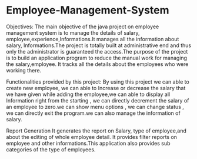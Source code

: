# Employee-Management-System
Objectives:
              The main objective of the java project on employee management system is to manage the details of salary, employee,experience,Informations.It manages all the information about salary, Informations.The project is totally built at administrative end and thus only the administrator is guaranteed the access.The purpose of the project is to build an application program to reduce the manual work  for managing the salary,employee. It tracks all the details about the employees who were working there.

Functionalities provided by this project:
By using this project we can able to create new employee, we can able to Increase or decrease the salary that we have given while adding the employee,we can able to display all Information right from the starting , we can directly decrement the salary of an employee to zero.we can show menu options , we can change status , we can directly exit the program.we can also manage the information of salary.

Report Generation
It generates the report on Salary, type of employee,and about the editing of whole employee detail. It provides filter reports on employee and other informations.This application also provides sub categories of the type of employees.
